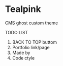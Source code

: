 # Tealpink
CMS ghost custom theme


TODO LIST

1.  BACK TO TOP buttom
2. Portfolio link/page
3. Made by
4. Code ctyle
